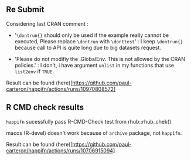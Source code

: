 ## Re Submit 

Considering last CRAN comment : 

- '`\dontrun{}` should only be used if the example really cannot be executed, Please replace `\dontrun` with `\donttest`' : I keep `\dontrun{}` because call to API is quite long due to big datasets request.

- 'Please do not modifiy the .GlobalEnv. This is not allowed by the CRAN
policies.' : I don't, i have argument `unlist` in my functions that use `list2env`
if `TRUE`.

Result can be found (here)[https://github.com/paul-carteron/happifn/actions/runs/10970808572]

## R CMD check results

`happifn` sucessfully pass R-CMD-Check test from rhub::rhub_chek()

macos (R-devel) doesn't work because of `archive` package, not `happifn`.

Result can be found (here)[https://github.com/paul-carteron/happifn/actions/runs/10706915094]
